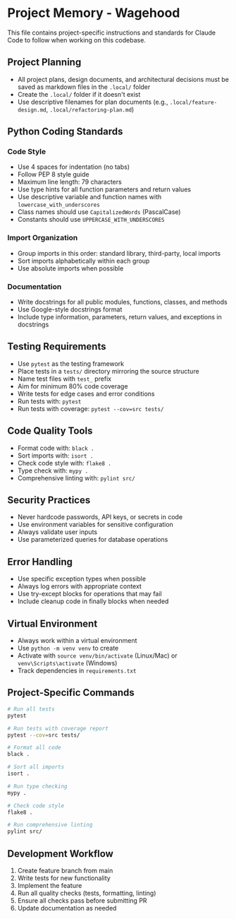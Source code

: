 # Project Memory - Wagehood

This file contains project-specific instructions and standards for Claude Code to follow when working on this codebase.

## Project Planning
- All project plans, design documents, and architectural decisions must be saved as markdown files in the `.local/` folder
- Create the `.local/` folder if it doesn't exist
- Use descriptive filenames for plan documents (e.g., `.local/feature-design.md`, `.local/refactoring-plan.md`)

## Python Coding Standards

### Code Style
- Use 4 spaces for indentation (no tabs)
- Follow PEP 8 style guide
- Maximum line length: 79 characters
- Use type hints for all function parameters and return values
- Use descriptive variable and function names with `lowercase_with_underscores`
- Class names should use `CapitalizedWords` (PascalCase)
- Constants should use `UPPERCASE_WITH_UNDERSCORES`

### Import Organization
- Group imports in this order: standard library, third-party, local imports
- Sort imports alphabetically within each group
- Use absolute imports when possible

### Documentation
- Write docstrings for all public modules, functions, classes, and methods
- Use Google-style docstrings format
- Include type information, parameters, return values, and exceptions in docstrings

## Testing Requirements
- Use `pytest` as the testing framework
- Place tests in a `tests/` directory mirroring the source structure
- Name test files with `test_` prefix
- Aim for minimum 80% code coverage
- Write tests for edge cases and error conditions
- Run tests with: `pytest`
- Run tests with coverage: `pytest --cov=src tests/`

## Code Quality Tools
- Format code with: `black .`
- Sort imports with: `isort .`
- Check code style with: `flake8 .`
- Type check with: `mypy .`
- Comprehensive linting with: `pylint src/`

## Security Practices
- Never hardcode passwords, API keys, or secrets in code
- Use environment variables for sensitive configuration
- Always validate user inputs
- Use parameterized queries for database operations

## Error Handling
- Use specific exception types when possible
- Always log errors with appropriate context
- Use try-except blocks for operations that may fail
- Include cleanup code in finally blocks when needed

## Virtual Environment
- Always work within a virtual environment
- Use `python -m venv venv` to create
- Activate with `source venv/bin/activate` (Linux/Mac) or `venv\Scripts\activate` (Windows)
- Track dependencies in `requirements.txt`

## Project-Specific Commands
```bash
# Run all tests
pytest

# Run tests with coverage report
pytest --cov=src tests/

# Format all code
black .

# Sort all imports
isort .

# Run type checking
mypy .

# Check code style
flake8 .

# Run comprehensive linting
pylint src/
```

## Development Workflow
1. Create feature branch from main
2. Write tests for new functionality
3. Implement the feature
4. Run all quality checks (tests, formatting, linting)
5. Ensure all checks pass before submitting PR
6. Update documentation as needed